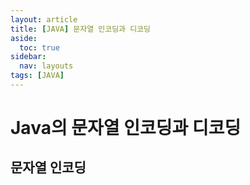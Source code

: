 ```yaml
---
layout: article
title: [JAVA] 문자열 인코딩과 디코딩
aside:
  toc: true
sidebar:
  nav: layouts
tags: [JAVA]
---
```


# Java의 문자열 인코딩과 디코딩

## 문자열 인코딩
